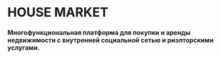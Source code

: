 # HOUSE MARKET
#### Многофункциональная платформа для покупки и аренды недвижимости с внутренней социальной сетью и риэлторскими услугами.
